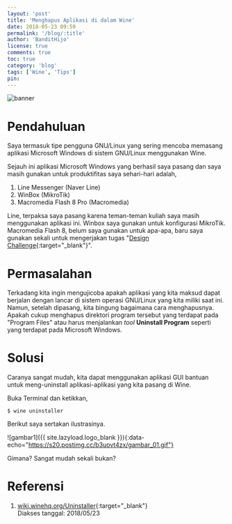 ```yaml
---
layout: 'post'
title: 'Menghapus Aplikasi di dalam Wine'
date: 2018-05-23 09:59
permalink: '/blog/:title'
author: 'BanditHijo'
license: true
comments: true
toc: true
category: 'blog'
tags: ['Wine', 'Tips']
pin:
---
```


<!-- BANNER OF THE POST -->
<img class="post-body-img" src="{{ site.lazyload.logo_blank_banner }}" data-echo="https://s20.postimg.cc/7t1qi5utp/banner_post_14.png" alt="banner">

# Pendahuluan

Saya termasuk tipe pengguna GNU/Linux yang sering mencoba memasang aplikasi Microsoft Windows di sistem GNU/Linux menggunakan Wine.

Sejauh ini aplikasi Microsoft Windows yang berhasil saya pasang dan saya masih gunakan untuk produktifitas saya sehari-hari adalah,

1. Line Messenger (Naver Line)
2. WinBox (MikroTik)
3. Macromedia Flash 8 Pro (Macromedia)

Line, terpaksa saya pasang karena teman-teman kuliah saya masih menggunakan aplikasi ini. Winbox saya gunakan untuk konfigurasi MikroTik. Macromedia Flash 8, belum saya gunakan untuk apa-apa, baru saya gunakan sekali untuk mengerjakan tugas "[Design Challenge](https://bandithijo.com/blog/menjalankan-macromedia-flash-8-linux){:target="_blank"}".

# Permasalahan

Terkadang kita ingin mengujicoba apakah aplikasi yang kita maksud dapat berjalan dengan lancar di sistem operasi GNU/Linux yang kita miliki saat ini. Namun, setelah dipasang, kita bingung bagaimana cara menghapusnya. Apakah cukup menghapus direktori program tersebut yang terdapat pada "Program Files" atau harus menjalankan *tool* **Uninstall Program** seperti yang terdapat pada Microsoft Windows.

# Solusi

Caranya sangat mudah, kita dapat menggunakan aplikasi GUI bantuan untuk meng-uninstall aplikasi-aplikasi yang kita pasang di Wine.

Buka Terminal dan ketikkan,
```
$ wine uninstaller
```

Berikut saya sertakan ilustrasinya.

![gambar1]({{ site.lazyload.logo_blank }}){:data-echo="https://s20.postimg.cc/b3uovt4zx/gambar_01.gif"}

Gimana? Sangat mudah sekali bukan?

# Referensi

1. [wiki.winehq.org/Uninstaller](https://wiki.winehq.org/Uninstaller){:target="_blank"}
<br>Diakses tanggal: 2018/05/23

